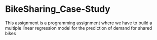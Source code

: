 # BikeSharing_Case-Study
This assignment is a programming assignment where we have to build a multiple linear regression model for the prediction of demand for shared bikes
